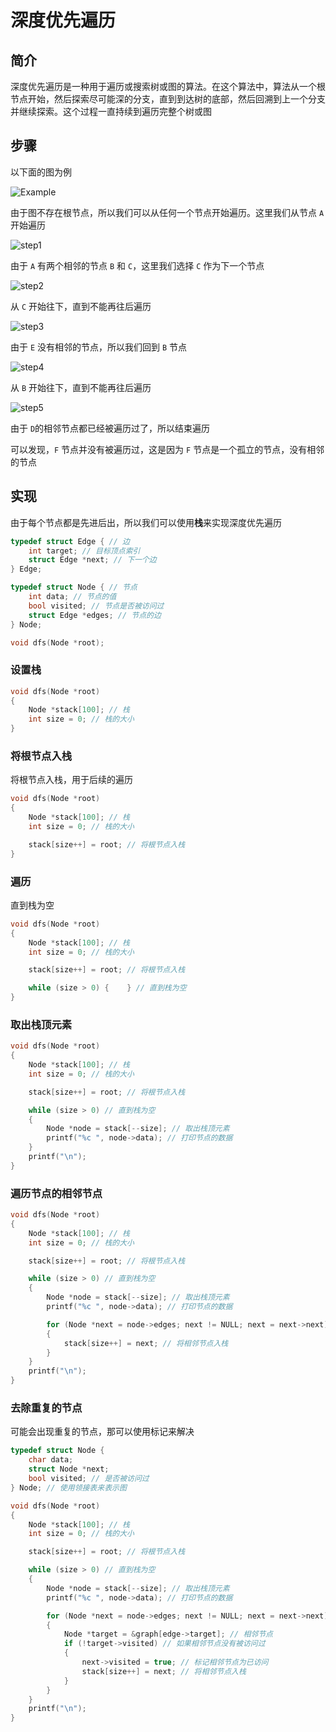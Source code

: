 # 深度优先遍历

## 简介

深度优先遍历是一种用于遍历或搜索树或图的算法。在这个算法中，算法从一个根节点开始，然后探索尽可能深的分支，直到到达树的底部，然后回溯到上一个分支并继续探索。这个过程一直持续到遍历完整个树或图

## 步骤

以下面的图为例

![Example](imgs/Example.png)

由于图不存在根节点，所以我们可以从任何一个节点开始遍历。这里我们从节点 `A` 开始遍历

![step1](imgs/step1.png)

由于 `A` 有两个相邻的节点 `B` 和 `C`，这里我们选择 `C` 作为下一个节点

![step2](imgs/step2.png)

从 `C` 开始往下，直到不能再往后遍历

![step3](imgs/step3.png)

由于 `E` 没有相邻的节点，所以我们回到 `B` 节点

![step4](imgs/step4.png)

从 `B` 开始往下，直到不能再往后遍历

![step5](imgs/step5.png)

由于 `D`的相邻节点都已经被遍历过了，所以结束遍历

可以发现，`F` 节点并没有被遍历过，这是因为 `F` 节点是一个孤立的节点，没有相邻的节点

## 实现

由于每个节点都是先进后出，所以我们可以使用**栈**来实现深度优先遍历

```c
typedef struct Edge { // 边
    int target; // 目标顶点索引
    struct Edge *next; // 下一个边
} Edge;

typedef struct Node { // 节点
    int data; // 节点的值
    bool visited; // 节点是否被访问过
    struct Edge *edges; // 节点的边
} Node;

void dfs(Node *root);
```

### 设置栈

```c
void dfs(Node *root)
{
    Node *stack[100]; // 栈
    int size = 0; // 栈的大小
}
```

### 将根节点入栈

将根节点入栈，用于后续的遍历

```c
void dfs(Node *root)
{
    Node *stack[100]; // 栈
    int size = 0; // 栈的大小

    stack[size++] = root; // 将根节点入栈
}
```

### 遍历

直到栈为空

```c
void dfs(Node *root)
{
    Node *stack[100]; // 栈
    int size = 0; // 栈的大小

    stack[size++] = root; // 将根节点入栈

    while (size > 0) {    } // 直到栈为空
}
```

### 取出栈顶元素

```c
void dfs(Node *root)
{
    Node *stack[100]; // 栈
    int size = 0; // 栈的大小

    stack[size++] = root; // 将根节点入栈

    while (size > 0) // 直到栈为空
    {
        Node *node = stack[--size]; // 取出栈顶元素
        printf("%c ", node->data); // 打印节点的数据
    }
    printf("\n");
}
```

### 遍历节点的相邻节点

```c
void dfs(Node *root)
{
    Node *stack[100]; // 栈
    int size = 0; // 栈的大小

    stack[size++] = root; // 将根节点入栈

    while (size > 0) // 直到栈为空
    {
        Node *node = stack[--size]; // 取出栈顶元素
        printf("%c ", node->data); // 打印节点的数据

        for (Node *next = node->edges; next != NULL; next = next->next) // 遍历节点的相邻节点
        {
            stack[size++] = next; // 将相邻节点入栈
        }
    }
    printf("\n");
}
```

### 去除重复的节点

可能会出现重复的节点，那可以使用标记来解决

```c
typedef struct Node {
    char data;
    struct Node *next;
    bool visited; // 是否被访问过
} Node; // 使用领接表来表示图
```

```c
void dfs(Node *root)
{
    Node *stack[100]; // 栈
    int size = 0; // 栈的大小

    stack[size++] = root; // 将根节点入栈

    while (size > 0) // 直到栈为空
    {
        Node *node = stack[--size]; // 取出栈顶元素
        printf("%c ", node->data); // 打印节点的数据

        for (Node *next = node->edges; next != NULL; next = next->next) // 遍历节点的相邻节点
        {
            Node *target = &graph[edge->target]; // 相邻节点
            if (!target->visited) // 如果相邻节点没有被访问过
            {
                next->visited = true; // 标记相邻节点为已访问
                stack[size++] = next; // 将相邻节点入栈
            }
        }
    }
    printf("\n");
}
```